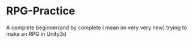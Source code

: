 # RPG-Practice
A complete beginner(and by complete i mean im very very new) trying to make an RPG in Unity3d
